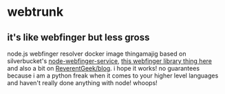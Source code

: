 # webtrunk
## it's like webfinger but less gross

node.js webfinger resolver docker image thingamajig based on silverbucket's [node-webfinger-service](https://github.com/silverbucket/node-webfinger-service), [this webfinger library thing here](https://socialhub.activitypub.rocks/t/common-code-webfinger-library/657/5) and also a bit on [ReverentGeek/blog](https://github.com/reverentgeek/blog). i hope it works! no guarantees because i am a python freak when it comes to your higher level languages and haven't really done anything with node! whoops! 
